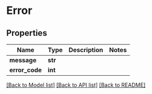 # Error

## Properties
Name | Type | Description | Notes
------------ | ------------- | ------------- | -------------
**message** | **str** |  | 
**error_code** | **int** |  | 

[[Back to Model list]](../README.md#documentation-for-models) [[Back to API list]](../README.md#documentation-for-api-endpoints) [[Back to README]](../README.md)


